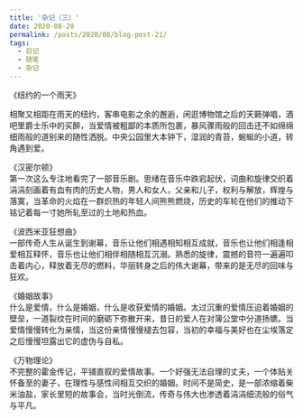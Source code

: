 ```yaml
---
title: '杂记（三）'
date: 2020-08-20
permalink: /posts/2020/08/blog-post-21/
tags:
  - 日记
  - 随笔
  - 杂记
---
```


《纽约的一个雨天》

相聚又相距在雨天的纽约，客串电影之余的邂逅，闲逛博物馆之后的天籁弹唱，酒吧里爵士乐中的买醉，当爱情被粗鄙的本质所包裹，暴风骤雨般的回击还不如绵绵细雨般的道别来的随性洒脱。中央公园里大本钟下，湿润的青苔，蜿蜒的小道，转角遇到爱。

《汉密尔顿》\
第一次这么专注地看完了一部音乐剧。思绪在音乐中跌宕起伏，词曲和旋律交织着涓涓刻画着有血有肉的历史人物，男人和女人，父亲和儿子，权利与解放，辉煌与落寞，当革命的火焰在一群炽热的年轻人间熊熊燃烧，历史的车轮在他们的推动下铭记着每一寸她所轧至过的土地和热血。

《波西米亚狂想曲》\
一部传奇人生从诞生到谢幕，音乐让他们相遇相知相互成就，音乐也让他们相逢相爱相互释怀，音乐也让他们相伴相随相互沉溺。熟悉的旋律，震撼的音符一遍遍叩击着内心，释放着无尽的燃料，华丽转身之后的伟大谢幕，带来的是无尽的回味与狂欢。

《婚姻故事》\
什么是爱情，什么是婚姻，什么是收获爱情的婚姻。太过沉重的爱情压迫着婚姻的壁垒，一道裂纹在时间的磨砺下弥散开来，昔日的爱人在对簿公堂中分道扬镳。当爱情慢慢转化为亲情，当这份亲情慢慢褪去包容，当初的幸福与美好也在尘埃落定之后慢慢坦露出它的虚伪与自私。

《万物理论》\
不完整的霍金传记，平铺直叙的爱情故事。一个好强无法自理的丈夫，一个体贴关怀备至的妻子，在理性与感性间相互交织的婚姻。时间不是简史，是一部浓缩着柴米油盐，家长里短的故事会，当时光倒流，传奇与伟大也渗透着涓涓细流般的俗气与平凡。
